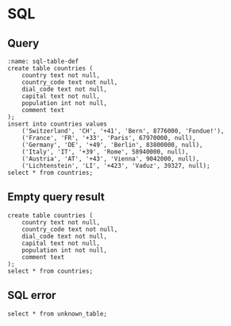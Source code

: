 <!-- Copyright 2024 Caroline Blank <caro@c-space.org> -->
<!-- Copyright 2024 Remy Blank <remy@c-space.org> -->
<!-- SPDX-License-Identifier: MIT -->

# SQL

## Query

```{exec} sql
:name: sql-table-def
create table countries (
    country text not null,
    country_code text not null,
    dial_code text not null,
    capital text not null,
    population int not null,
    comment text
);
insert into countries values
    ('Switzerland', 'CH', '+41', 'Bern', 8776000, 'Fondue!'),
    ('France', 'FR', '+33', 'Paris', 67970000, null),
    ('Germany', 'DE', '+49', 'Berlin', 83800000, null),
    ('Italy', 'IT', '+39', 'Rome', 58940000, null),
    ('Austria', 'AT', '+43', 'Vienna', 9042000, null),
    ('Lichtenstein', 'LI', '+423', 'Vaduz', 39327, null);
select * from countries;
```

## Empty query result

```{exec} sql
create table countries (
    country text not null,
    country_code text not null,
    dial_code text not null,
    capital text not null,
    population int not null,
    comment text
);
select * from countries;
```

## SQL error

```{exec} sql
select * from unknown_table;
```
